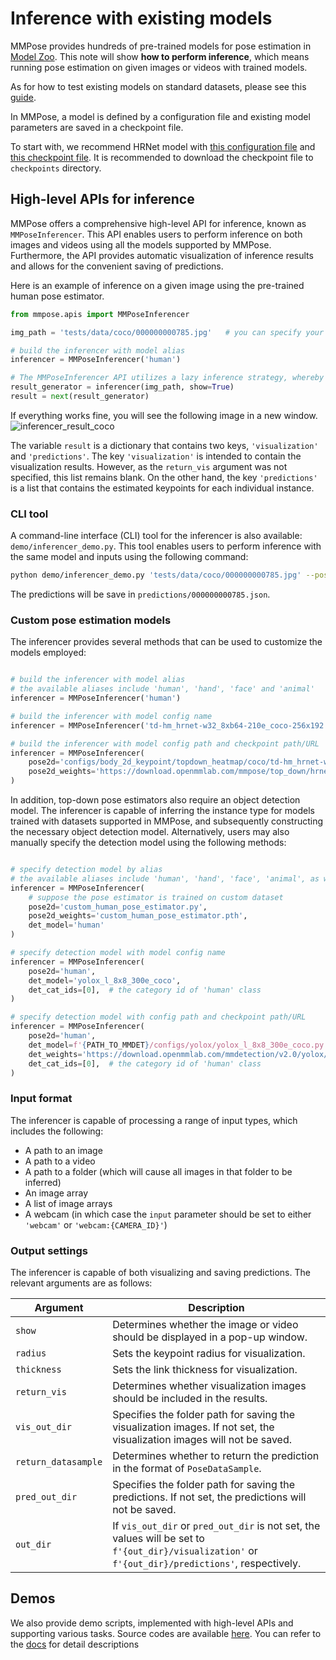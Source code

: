 # Inference with existing models

MMPose provides hundreds of pre-trained models for pose estimation in [Model Zoo](https://mmpose.readthedocs.io/en/1.x/modelzoo.html).
This note will show **how to perform inference**, which means running pose estimation on given images or videos with trained models.

As for how to test existing models on standard datasets, please see this [guide](./train_and_test.md#test).

In MMPose, a model is defined by a configuration file and existing model parameters are saved in a checkpoint file.

To start with, we recommend HRNet model with [this configuration file](/configs/body_2d_keypoint/topdown_heatmap/coco/td-hm_hrnet-w32_8xb64-210e_coco-256x192.py) and [this checkpoint file](https://download.openmmlab.com/mmpose/top_down/hrnet/hrnet_w32_coco_256x192-c78dce93_20200708.pth). It is recommended to download the checkpoint file to `checkpoints` directory.

## High-level APIs for inference

MMPose offers a comprehensive high-level API for inference, known as `MMPoseInferencer`. This API enables users to perform inference on both images and videos using all the models supported by MMPose. Furthermore, the API provides automatic visualization of inference results and allows for the convenient saving of predictions.

Here is an example of inference on a given image using the pre-trained human pose estimator.

```python
from mmpose.apis import MMPoseInferencer

img_path = 'tests/data/coco/000000000785.jpg'   # you can specify your own picture path

# build the inferencer with model alias
inferencer = MMPoseInferencer('human')

# The MMPoseInferencer API utilizes a lazy inference strategy, whereby it generates a prediction generator when provided with input
result_generator = inferencer(img_path, show=True)
result = next(result_generator)
```

If everything works fine, you will see the following image in a new window.
![inferencer_result_coco](https://user-images.githubusercontent.com/26127467/220008302-4a57fd44-0978-408e-8351-600e5513316a.jpg)

The variable `result` is a dictionary that contains two keys, `'visualization'` and `'predictions'`. The key `'visualization'` is intended to contain the visualization results. However, as the `return_vis` argument was not specified, this list remains blank. On the other hand, the key `'predictions'` is a list that contains the estimated keypoints for each individual instance.

### CLI tool

A command-line interface (CLI) tool for the inferencer is also available: `demo/inferencer_demo.py`. This tool enables users to perform inference with the same model and inputs using the following command:

```bash
python demo/inferencer_demo.py 'tests/data/coco/000000000785.jpg' --pose2d 'human' --show --pred-out-dir 'predictions'
```

The predictions will be save in `predictions/000000000785.json`.

### Custom pose estimation models

The inferencer provides several methods that can be used to customize the models employed:

```python

# build the inferencer with model alias
# the available aliases include 'human', 'hand', 'face' and 'animal'
inferencer = MMPoseInferencer('human')

# build the inferencer with model config name
inferencer = MMPoseInferencer('td-hm_hrnet-w32_8xb64-210e_coco-256x192')

# build the inferencer with model config path and checkpoint path/URL
inferencer = MMPoseInferencer(
    pose2d='configs/body_2d_keypoint/topdown_heatmap/coco/td-hm_hrnet-w32_8xb64-210e_coco-256x192.py',
    pose2d_weights='https://download.openmmlab.com/mmpose/top_down/hrnet/hrnet_w32_coco_256x192-c78dce93_20200708.pth'
)
```

In addition, top-down pose estimators also require an object detection model. The inferencer is capable of inferring the instance type for models trained with datasets supported in MMPose, and subsequently constructing the necessary object detection model. Alternatively, users may also manually specify the detection model using the following methods:

```python

# specify detection model by alias
# the available aliases include 'human', 'hand', 'face', 'animal', as well as any additional aliases defined in mmdet
inferencer = MMPoseInferencer(
    # suppose the pose estimator is trained on custom dataset
    pose2d='custom_human_pose_estimator.py',
    pose2d_weights='custom_human_pose_estimator.pth',
    det_model='human'
)

# specify detection model with model config name
inferencer = MMPoseInferencer(
    pose2d='human',
    det_model='yolox_l_8x8_300e_coco',
    det_cat_ids=[0],  # the category id of 'human' class
)

# specify detection model with config path and checkpoint path/URL
inferencer = MMPoseInferencer(
    pose2d='human',
    det_model=f'{PATH_TO_MMDET}/configs/yolox/yolox_l_8x8_300e_coco.py',
    det_weights='https://download.openmmlab.com/mmdetection/v2.0/yolox/yolox_l_8x8_300e_coco/yolox_l_8x8_300e_coco_20211126_140236-d3bd2b23.pth',
    det_cat_ids=[0],  # the category id of 'human' class
)
```

### Input format

The inferencer is capable of processing a range of input types, which includes the following:

- A path to an image
- A path to a video
- A path to a folder (which will cause all images in that folder to be inferred)
- An image array
- A list of image arrays
- A webcam (in which case the `input` parameter should be set to either `'webcam'` or `'webcam:{CAMERA_ID}'`)

### Output settings

The inferencer is capable of both visualizing and saving predictions. The relevant arguments are as follows:

| Argument            | Description                                                                                                                                        |
| ------------------- | -------------------------------------------------------------------------------------------------------------------------------------------------- |
| `show`              | Determines whether the image or video should be displayed in a pop-up window.                                                                      |
| `radius`            | Sets the keypoint radius for visualization.                                                                                                        |
| `thickness`         | Sets the link thickness for visualization.                                                                                                         |
| `return_vis`        | Determines whether visualization images should be included in the results.                                                                         |
| `vis_out_dir`       | Specifies the folder path for saving the visualization images. If not set, the visualization images will not be saved.                             |
| `return_datasample` | Determines whether to return the prediction in the format of `PoseDataSample`.                                                                     |
| `pred_out_dir`      | Specifies the folder path for saving the predictions. If not set, the predictions will not be saved.                                               |
| `out_dir`           | If `vis_out_dir` or `pred_out_dir` is not set, the values will be set to `f'{out_dir}/visualization'` or `f'{out_dir}/predictions'`, respectively. |

## Demos

We also provide demo scripts, implemented with high-level APIs and supporting various tasks. Source codes are available [here](/demo). You can refer to the [docs](/demo/docs) for detail descriptions
